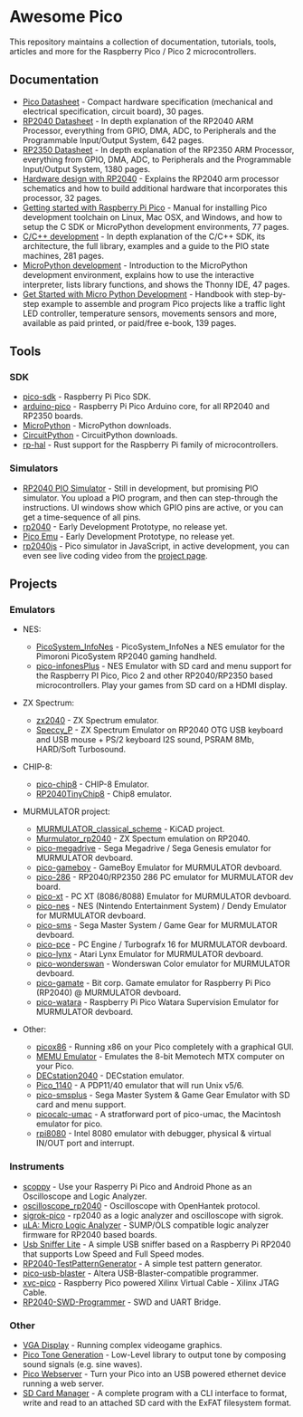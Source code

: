 # Awesome Pico

This repository maintains a collection of documentation, tutorials, tools, articles and more for the Raspberry Pico / Pico 2 microcontrollers.

## Documentation

- [Pico Datasheet](https://datasheets.raspberrypi.org/pico/pico-datasheet.pdf) - Compact hardware specification (mechanical and electrical specification, circuit board), 30 pages.
- [RP2040 Datasheet](https://datasheets.raspberrypi.org/rp2040/rp2040-datasheet.pdf) - In depth explanation of the RP2040 ARM Processor, everything from GPIO, DMA, ADC, to Peripherals and the Programmable Input/Output System, 642 pages.
- [RP2350 Datasheet](https://datasheets.raspberrypi.org/rp2350/rp2350-datasheet.pdf) - In depth explanation of the RP2350 ARM Processor, everything from GPIO, DMA, ADC, to Peripherals and the Programmable Input/Output System, 1380 pages.
- [Hardware design with RP2040](https://datasheets.raspberrypi.org/rp2040/hardware-design-with-rp2040.pdf) - Explains the RP2040 arm processor schematics and how to build additional hardware that incorporates this processor, 32 pages.
- [Getting started with Raspberry Pi Pico](https://datasheets.raspberrypi.org/pico/getting-started-with-pico.pdf) - Manual for installing Pico development toolchain on Linux, Mac OSX, and Windows, and how to setup the C SDK or MicroPython development environments, 77 pages.
- [C/C++ development](https://datasheets.raspberrypi.org/pico/raspberry-pi-pico-c-sdk.pdf) - In depth explanation of the C/C++ SDK, its architecture, the full library, examples and a guide to the PIO state machines, 281 pages.
- [MicroPython development](https://datasheets.raspberrypi.org/pico/raspberry-pi-pico-python-sdk.pdf) - Introduction to the MicroPython development environment, explains how to use the interactive interpreter, lists library functions, and shows the Thonny IDE, 47 pages.
- [Get Started with Micro Python Development](https://hackspace.raspberrypi.org/books/micropython-pico) - Handbook with step-by-step example to assemble and program Pico projects like a traffic light LED controller, temperature sensors, movements sensors and more, available as paid printed, or paid/free e-book, 139 pages.

## Tools

### SDK

- [pico-sdk](https://github.com/raspberrypi/pico-sdk) - Raspberry Pi Pico SDK.
- [arduino-pico](https://github.com/earlephilhower/arduino-pico) - Raspberry Pi Pico Arduino core, for all RP2040 and RP2350 boards.
- [MicroPython](https://micropython.org/download/?mcu=rp2040) - MicroPython downloads.
- [CircuitPython](https://circuitpython.org/board/raspberry_pi_pico/) - CircuitPython downloads.
- [rp-hal](https://github.com/rp-rs/rp-hal) - Rust support for the Raspberry Pi family of microcontrollers.

### Simulators

- [RP2040 PIO Simulator](https://github.com/soundpaint/rp2040pio) - Still in development, but promising PIO simulator. You upload a PIO program, and then can step-through the instructions. UI windows show which GPIO pins are active, or you can get a time-sequence of all pins.
- [rp2040](https://github.com/pyTony/rp2040) - Early Development Prototype, no release yet.
- [Pico Emu](https://github.com/Supercip971/pico-emu) - Early Development Prototype, no release yet.
- [rp2040js](https://github.com/wokwi/rp2040js) - Pico simulator in JavaScript, in active development, you can even see live coding video from the [project page](https://hackaday.io/project/177082-raspberry-pi-pico-emulator).

## Projects

### Emulators

- NES:
    + [PicoSystem_InfoNes](https://github.com/fhoedemakers/PicoSystem_InfoNes) - PicoSystem_InfoNes a NES emulator for the Pimoroni PicoSystem RP2040 gaming handheld.
    + [pico-infonesPlus](https://github.com/fhoedemakers/pico-infonesPlus) - NES Emulator with SD card and menu support for the Raspberry PI Pico, Pico 2 and other RP2040/RP2350 based microcontrollers. Play your games from SD card on a HDMI display.


- ZX Spectrum:
    + [zx2040](https://github.com/antirez/zx2040) - ZX Spectrum emulator.
    + [Speccy_P](https://github.com/billgilbert7000/Speccy_P) - ZX Spectrum Emulator on RP2040 OTG USB keyboard and USB mouse + PS/2 keyboard I2S sound, PSRAM 8Mb, HARD/Soft Turbosound.


- CHIP-8:
    + [pico-chip8](https://github.com/Y2K-x/pico-chip8) - CHIP-8 Emulator.
    + [RP2040TinyChip8](https://github.com/rpsubc8/RP2040TinyChip8) - Chip8 emulator.


- MURMULATOR project:
    + [MURMULATOR\_classical\_scheme](https://github.com/AlexEkb4ever/MURMULATOR_classical_scheme) - KiCAD project.
    + [Murmulator\_rp2040](https://github.com/MadedCat/Murmulator_rp2040) - ZX Spectum emulation on RP2040.
    + [pico-megadrive](https://github.com/xrip/pico-megadrive) - Sega Megadrive / Sega Genesis emulator for MURMULATOR devboard.
    + [pico-gameboy](https://github.com/xrip/pico-gameboy) - GameBoy Emulator for MURMULATOR devboard.
    + [pico-286](https://github.com/xrip/pico-286) - RP2040/RP2350 286 PC emulator for MURMULATOR dev board.
    + [pico-xt](https://github.com/xrip/pico-xt) - PC XT (8086/8088) Emulator for MURMULATOR devboard.
    + [pico-nes](https://github.com/xrip/pico-nes) - NES (Nintendo Entertainment System) / Dendy Emulator for MURMULATOR devboard.
    + [pico-sms](https://github.com/xrip/pico-sms) - Sega Master System / Game Gear for MURMULATOR devboard.
    + [pico-pce](https://github.com/xrip/pico-pce) - PC Engine / Turbografx 16 for MURMULATOR devboard.
    + [pico-lynx](https://github.com/xrip/pico-lynx) - Atari Lynx Emulator for MURMULATOR devboard.
    + [pico-wonderswan](https://github.com/xrip/pico-wonderswan) - Wonderswan Color emulator for MURMULATOR devboard.
    + [pico-gamate](https://github.com/xrip/pico-gamate) - Bit corp. Gamate emulator for Raspberry Pi Pico (RP2040) @ MURMULATOR devboard.
    + [pico-watara](https://github.com/xrip/pico-watara) - Raspberry Pi Pico Watara Supervision Emulator for MURMULATOR devboard.


- Other:
    + [picox86](https://github.com/mathijsvandenberg/picox86) - Running x86 on your Pico completely with a graphical GUI.
    + [MEMU Emulator](https://github.com/Memotech-Bill/MEMU) - Emulates the 8-bit Memotech MTX computer on your Pico.
    + [DECstation2040](https://github.com/rscott2049/DECstation2040) - DECstation emulator.
    + [Pico_1140](https://github.com/Isysxp/Pico_1140) - A PDP11/40 emulator that will run Unix v5/6.
    + [pico-smsplus](https://github.com/fhoedemakers/pico-smsplus) - Sega Master System & Game Gear Emulator with SD card and menu support.
    + [picocalc-umac](https://github.com/benob/picocalc-umac) - A stratforward port of pico-umac, the Macintosh emulator for pico.
    + [rpi8080](https://github.com/erfan-khadem/rpi8080) - Intel 8080 emulator with debugger, physical & virtual IN/OUT port and interrupt.


### Instruments
- [scoppy](https://github.com/fhdm-dev/scoppy) - Use your Rasperry Pi Pico and Android Phone as an Oscilloscope and Logic Analyzer.
- [oscilloscope_rp2040](https://github.com/dgatf/oscilloscope_rp2040) - Oscilloscope with OpenHantek protocol.
- [sigrok-pico](https://github.com/pico-coder/sigrok-pico) - rp2040 as a logic analyzer and oscilloscope with sigrok.
- [μLA: Micro Logic Analyzer](https://github.com/dotcypress/ula) - SUMP/OLS compatible logic analyzer firmware for RP2040 based boards.
- [Usb Sniffer Lite](https://github.com/ataradov/usb-sniffer-lite) - A simple USB sniffer based on a Raspberry Pi RP2040 that supports Low Speed and Full Speed modes.
- [RP2040-TestPatternGenerator](https://github.com/nmur/RP2040-TestPatternGenerator) - A simple test pattern generator.
- [pico-usb-blaster](https://github.com/thisiseth/pico-usb-blaster) - Altera USB-Blaster-compatible programmer.
- [xvc-pico](https://github.com/kholia/xvc-pico) - Raspberry Pico powered Xilinx Virtual Cable - Xilinx JTAG Cable.
- [RP2040-SWD-Programmer](https://github.com/Edith-Cowan-University-Racing/RP2040-SWD-Programmer) - SWD and UART Bridge.

### Other
- [VGA Display](https://github.com/GregAC/pico-stuff/tree/main/pio_vga) - Running complex videogame graphics.
- [Pico Tone Generation](https://github.com/martinkooij/pi-pico-tone) - Low-Level library to output tone by composing sound signals (e.g. sine waves).
- [Pico Webserver](https://github.com/maxnet/pico-webserver) - Turn your Pico into an USB powered ethernet device running a web server.
- [SD Card Manager](https://github.com/carlk3/no-OS-FatFS-SD-SPI-RPi-Pico) - A complete program with a CLI interface to format, write and read to an attached SD card with the ExFAT filesystem format.
